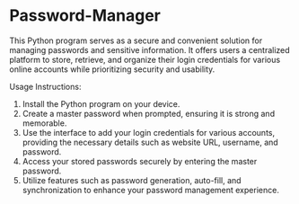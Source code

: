 # Password-Manager
This Python program serves as a secure and convenient solution for managing passwords and sensitive information. It offers users a centralized platform to store, retrieve, and organize their login credentials for various online accounts while prioritizing security and usability.

Usage Instructions:

1. Install the Python program on your device.
2. Create a master password when prompted, ensuring it is strong and memorable.
3. Use the interface to add your login credentials for various accounts, providing the necessary details such as website URL, username, and password.
4. Access your stored passwords securely by entering the master password.
5. Utilize features such as password generation, auto-fill, and synchronization to enhance your password management experience.
